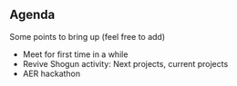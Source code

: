 ## Agenda
Some points to bring up (feel free to add)

 * Meet for first time in a while
 * Revive Shogun activity: Next projects, current projects
 * AER hackathon